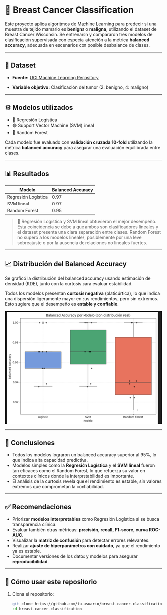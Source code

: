 # 🧬 Breast Cancer Classification

Este proyecto aplica algoritmos de Machine Learning para predecir si una muestra de tejido mamario es **benigna** o **maligna**, utilizando el dataset de Breast Cancer Wisconsin. Se entrenaron y compararon tres modelos de clasificación supervisada con especial atención a la métrica **balanced accuracy**, adecuada en escenarios con posible desbalance de clases.

---

## 📂 Dataset

- **Fuente:** [UCI Machine Learning Repository](https://archive.ics.uci.edu/ml/datasets/breast+cancer+wisconsin+(original))

- **Variable objetivo:** Clasificación del tumor (2: benigno, 4: maligno)

---

## ⚙️ Modelos utilizados

- 🔵 Regresión Logística
- 🟢 Support Vector Machine (SVM) lineal
- 🔴 Random Forest

Cada modelo fue evaluado con **validación cruzada 10-fold** utilizando la métrica **balanced accuracy** para asegurar una evaluación equilibrada entre clases.

---

## 📊 Resultados

| Modelo              | Balanced Accuracy |
|---------------------|-------------------|
| Regresión Logística | 0.97              |
| SVM lineal          | 0.97              |
| Random Forest       | 0.95              |

> 🔎 Regresión Logística y SVM lineal obtuvieron el mejor desempeño. Esta coincidencia se debe a que ambos son clasificadores lineales y el dataset presenta una clara separación entre clases. Random Forest no superó a los modelos lineales, posiblemente por una leve sobreajuste o por la ausencia de relaciones no lineales fuertes.

---

## 📈 Distribución del Balanced Accuracy

Se graficó la distribución del balanced accuracy usando estimación de densidad (KDE), junto con la curtosis para evaluar estabilidad.

Todos los modelos presentan **curtosis negativa** (platicúrtica), lo que indica una dispersión ligeramente mayor en sus rendimientos, pero sin extremos. Esto sugiere que el desempeño es **estable y confiable**.

![Distribución del Balanced Accuracy](imagen1.png)

---

## 📌 Conclusiones

- Todos los modelos lograron un balanced accuracy superior al 95%, lo que indica alta capacidad predictiva.
- Modelos simples como la **Regresión Logística** y el **SVM lineal** fueron tan eficaces como el Random Forest, lo que refuerza su valor en contextos clínicos donde la interpretabilidad es importante.
- El análisis de la curtosis revela que el rendimiento es estable, sin valores extremos que comprometan la confiabilidad.

---

## ✅ Recomendaciones

- Priorizar **modelos interpretables** como Regresión Logística si se busca transparencia clínica.
- Evaluar también otras métricas: **precisión, recall, F1-score, curva ROC-AUC**.
- Visualizar la **matriz de confusión** para detectar errores relevantes.
- Realizar **ajuste de hiperparámetros con cuidado**, ya que el rendimiento ya es estable.
- Documentar versiones de los datos y modelos para asegurar **reproducibilidad**.

---

## 🚀 Cómo usar este repositorio

1. Clona el repositorio:
   ```bash
   git clone https://github.com/tu-usuario/breast-cancer-classification.git
   cd breast-cancer-classification

